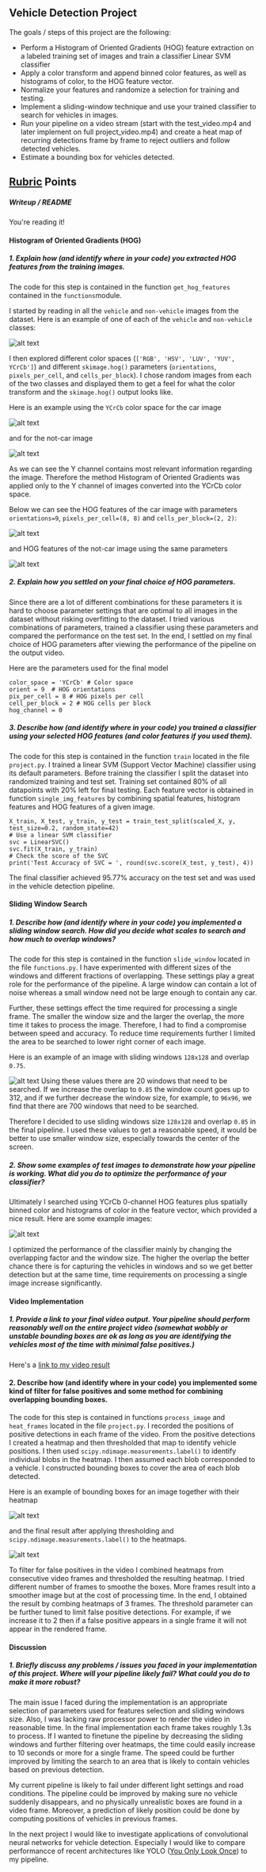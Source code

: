 ## Vehicle Detection Project

The goals / steps of this project are the following:

* Perform a Histogram of Oriented Gradients (HOG) feature extraction on a labeled training set of images and train a classifier Linear SVM classifier
* Apply a color transform and append binned color features, as well as histograms of color, to the HOG feature vector.
* Normalize your features and randomize a selection for training and testing.
* Implement a sliding-window technique and use your trained classifier to search for vehicles in images.
* Run your pipeline on a video stream (start with the test_video.mp4 and later implement on full project_video.mp4) and create a heat map of recurring detections frame by frame to reject outliers and follow detected vehicles.
* Estimate a bounding box for vehicles detected.

[//]: # (Image References)
[image1]: ./report/carnotcar.jpg
[image2]: ./examples/HOG_example.jpg
[image3]: ./examples/sliding_windows.jpg
[image4]: ./examples/sliding_window.jpg
[image5]: ./examples/bboxes_and_heat.png
[image6]: ./examples/labels_map.png
[image7]: ./examples/output_bboxes.png
[image8]: ./report/channels.jpg
[image9]: ./report/channels2.jpg
[image10]: ./report/car_hog.jpg
[image11]: ./report/notcar_hog.jpg
[image12]: ./report/windows.jpg
[image13]: ./report/boxes.jpg
[image14]: ./report/heat.jpg
[image15]: ./report/final.jpg
[video1]: ./project_video.mp4

## [Rubric](https://review.udacity.com/#!/rubrics/513/view) Points


##### Writeup / README
You're reading it!

#### Histogram of Oriented Gradients (HOG)

##### 1. Explain how (and identify where in your code) you extracted HOG features from the training images.

The code for this step is contained in the function `get_hog_features` contained in the `functions`module.

I started by reading in all the `vehicle` and `non-vehicle` images from the dataset.  Here is an example of one of each of the `vehicle` and `non-vehicle` classes:

![alt text][image1]

I then explored different color spaces (`['RGB', 'HSV', 'LUV', 'YUV', YCrCb']`) and different `skimage.hog()` parameters (`orientations`, `pixels_per_cell`, and `cells_per_block`). I chose random images from each of the two classes and displayed them to get a feel for what the color transform and the `skimage.hog()` output looks like.

Here is an example using the `YCrCb` color space for the car image

![alt text][image8]

and for the not-car image

![alt text][image9]

As we can see the Y channel contains most relevant information regarding the image. Therefore the method Histogram of Oriented Gradients was applied only to the Y channel of images converted into the YCrCb color space.

Below we can see the HOG features of the car image with parameters `orientations=9`, `pixels_per_cell=(8, 8)` and `cells_per_block=(2, 2)`:

![alt text][image10]

and HOG features of the not-car image using the same parameters

![alt text][image11]

##### 2. Explain how you settled on your final choice of HOG parameters.
Since there are a lot of different combinations for these parameters it is hard to choose parameter settings that are optimal to all images in the dataset without risking overfitting to the dataset. I tried various combinations of parameters, trained a classifier using these parameters and compared the performance on the test set. In the end, I settled on my final choice of HOG parameters after viewing the performance of the pipeline on the output video.

Here are the parameters used for the final model
```
color_space = 'YCrCb' # Color space
orient = 9  # HOG orientations
pix_per_cell = 8 # HOG pixels per cell
cell_per_block = 2 # HOG cells per block
hog_channel = 0
```


##### 3. Describe how (and identify where in your code) you trained a classifier using your selected HOG features (and color features if you used them).

The code for this step is contained in the function `train` located in the file  `project.py`. I trained a linear SVM (Support Vector Machine) classifier using its default parameters. Before training the classifier I split the dataset into randomized training and test set. Training set contained 80% of all datapoints with 20% left for final testing. Each feature vector is obtained in function `single_img_features` by combining spatial features, histogram features and HOG features of a given image.
```
X_train, X_test, y_train, y_test = train_test_split(scaled_X, y, test_size=0.2, random_state=42)
# Use a linear SVM classifier
svc = LinearSVC()
svc.fit(X_train, y_train)
# Check the score of the SVC
print('Test Accuracy of SVC = ', round(svc.score(X_test, y_test), 4))
```
The final classifier achieved 95.77% accuracy on the test set and was used in the vehicle detection pipeline.

#### Sliding Window Search

##### 1. Describe how (and identify where in your code) you implemented a sliding window search.  How did you decide what scales to search and how much to overlap windows?
The code for this step is contained in the function `slide_window` located in the file  `functions.py`. I have experimented with different sizes of the windows and different fractions of overlapping. These settings play a great role for the performance of the pipeline. A large window can contain a lot of noise whereas a small window need not be large enough to contain any car.

Further, these settings effect the time required for processing a single frame. The smaller the window size and the larger the overlap, the more time it takes to process the image. Therefore, I had to find a compromise between speed and accuracy. To reduce time requirements further I limited the area to be searched to lower right corner of each image.

Here is an example of an image with sliding windows `128x128` and overlap `0.75`.

![alt text][image12]
Using these values there are 20 windows that need to be searched. If we increase the overlap to `0.85` the window count goes up to 312, and if we further decrease the window size, for example, to `96x96`, we find that there are 700 windows that need to be searched.

Therefore I decided to use sliding windows size `128x128` and overlap `0.85` in the final pipeline. I used these values to get a reasonable speed, it would be better to use smaller window size, especially towards the center of the screen.


##### 2. Show some examples of test images to demonstrate how your pipeline is working.  What did you do to optimize the performance of your classifier?

Ultimately I searched using YCrCb 0-channel HOG features plus spatially binned color and histograms of color in the feature vector, which provided a nice result.  Here are some example images:

![alt text][image13]

I optimized the performance of the classifier mainly by changing the overlapping factor and the window size. The higher the overlap the better chance there is for capturing the vehicles in windows and so we get better detection but at the same time,  time requirements on processing a single image increase significantly.

#### Video Implementation

##### 1. Provide a link to your final video output.  Your pipeline should perform reasonably well on the entire project video (somewhat wobbly or unstable bounding boxes are ok as long as you are identifying the vehicles most of the time with minimal false positives.)
Here's a [link to my video result](./project_video_out.mp4)


#### 2. Describe how (and identify where in your code) you implemented some kind of filter for false positives and some method for combining overlapping bounding boxes.
The code for this step is contained in  functions `process_image` and `heat_frames` located in the file  `project.py`.  I recorded the positions of positive detections in each frame of the video.  From the positive detections I created a heatmap and then thresholded that map to identify vehicle positions.  I then used `scipy.ndimage.measurements.label()` to identify individual blobs in the heatmap.  I then assumed each blob corresponded to a vehicle.  I constructed bounding boxes to cover the area of each blob detected.  

Here is an example of bounding boxes for an image together with their heatmap

![alt text][image14]

and the final result after applying thresholding and  `scipy.ndimage.measurements.label()` to the heatmaps.

![alt text][image15]

To filter for false positives in the video I combined heatmaps from consecutive video frames and thresholded the resulting heatmap. I tried different number of frames to smoothe the boxes. More frames result into a smoother image but at the cost of processing time. In the end, I obtained the result by combing heatmaps of 3 frames. The threshold parameter can be further tuned to limit false positive detections. For example, if we increase it to 2 then if a false positive appears in a single frame it will not appear in the rendered frame.

#### Discussion

##### 1. Briefly discuss any problems / issues you faced in your implementation of this project.  Where will your pipeline likely fail?  What could you do to make it more robust?

The main issue I faced during the implementation is an appropriate selection of parameters used for features selection and sliding windows size. Also, I was lacking raw processor power to render the video in reasonable time. In the final implementation each frame takes roughly 1.3s to process. If I wanted to finetune the pipeline by decreasing the sliding windows and further filtering over heatmaps, the time could easily increase to 10 seconds or more for a single frame. The speed could be further improved by limiting the search to an area that is likely to contain vehicles based on previous detection.

My current pipeline is likely to fail under different light settings and road conditions. The pipeline could be improved by making sure no vehicle suddenly disappears, and no physically unrealistic boxes are found in a video frame. Moreover, a prediction of likely position could be done by computing positions of vehicles in previous frames.

In the next project I would like to investigate applications of convolutional neural networks for vehicle detection. Especially I would like to compare performancce of recent architectures like YOLO ([You Only Look Once](https://pjreddie.com/darknet/yolo/)) to my pipeline.
